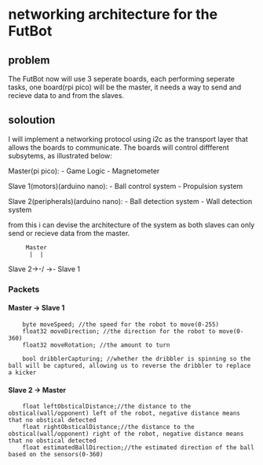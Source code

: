 # networking architecture for the FutBot

## problem

The FutBot now will use 3 seperate boards, each performing seperate tasks, one board(rpi pico) will be the master, it needs a way to send and recieve data to and from the slaves. 

## soloution

I will implement a networking protocol using i2c as the transport layer that allows the boards to communicate. The boards will control diffferent subsytems, as illustrated below:

Master(pi pico):
	- Game Logic
	- Magnetometer

Slave 1(motors)(arduino nano):
	- Ball control system
	- Propulsion system

Slave 2(peripherals)(arduino nano):
	- Ball detection system
	- Wall detection system

from this i can devise the architecture of the system as both slaves can only send or recieve data from the master.

         Master
          |  |
Slave 2->-/	 \->- Slave 1

### Packets

#### Master -> Slave 1
```
	byte moveSpeed; //the speed for the robot to move(0-255)
	float32 moveDirection; //the direction for the robot to move(0-360)
	float32 moveRotation; //the amount to turn

	bool dribblerCapturing; //whether the dribbler is spinning so the ball will be captured, allowing us to reverse the dribbler to replace a kicker
```

#### Slave 2 -> Master
```
	float leftObsticalDistance;//the distance to the obstical(wall/opponent) left of the robot, negative distance means that no obstical detected
	float rightObsticalDistance;//the distance to the obstical(wall/opponent) right of the robot, negative distance means that no obstical detected
	float estimatedBallDirection;//the estimated direction of the ball based on the sensors(0-360)
```